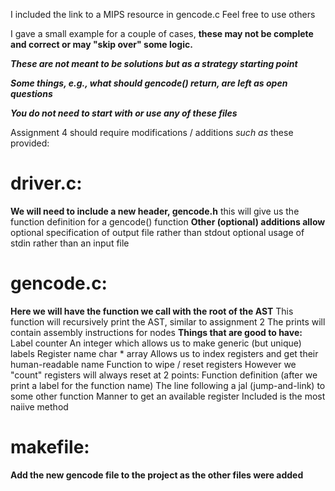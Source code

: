 I included the link to a MIPS resource in gencode.c
Feel free to use others

I gave a small example for a couple of cases,
**these may not be complete and correct or may "skip over" some logic.**

***These are not meant to be solutions but as a strategy starting point***

***Some things, e.g., what should gencode() return, are left as open questions***

***You do not need to start with or use any of these files***

Assignment 4 should require modifications / additions *such as* these provided:

# driver.c:
**We will need to include a new header, gencode.h**
  this will give us the function definition for a gencode() function
**Other (optional) additions allow**
  optional specification of output file rather than stdout
  optional usage of stdin rather than an input file

# gencode.c:
**Here we will have the function we call with the root of the AST**
  This function will recursively print the AST, similar to assignment 2
  The prints will contain assembly instructions for nodes
**Things that are good to have:**
  Label counter
    An integer which allows us to make generic (but unique) labels
  Register name char * array
    Allows us to index registers and get their human-readable name
  Function to wipe / reset registers
    However we "count" registers will always reset at 2 points:
      Function definition (after we print a label for the function name)
      The line following a jal (jump-and-link) to some other function
  Manner to get an available register
    Included is the most naiive method

# makefile:
**Add the new gencode file to the project as the other files were added**
